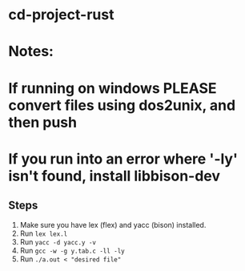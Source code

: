 # cd-project-rust

# Notes:

# If running on windows PLEASE convert files using dos2unix, and then push

# If you run into an error where '-ly' isn't found, install libbison-dev

## Steps

1. Make sure you have lex (flex) and yacc (bison) installed.
2. Run `lex lex.l`
3. Run `yacc -d yacc.y -v`
4. Run `gcc -w -g y.tab.c -ll -ly`
5. Run `./a.out < "desired file"`
